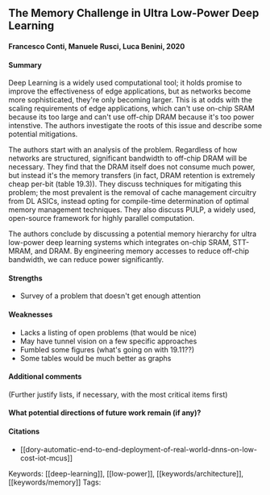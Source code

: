 ## The Memory Challenge in Ultra Low-Power Deep Learning
#### Francesco Conti, Manuele Rusci, Luca Benini, 2020
#### Summary
Deep Learning is a widely used computational tool; it holds promise to improve the effectiveness of edge applications, but as networks become more sophisticated, they're only becoming larger. This is at odds with the scaling requirements of edge applications, which can't use on-chip SRAM because its too large and can't use off-chip DRAM because it's too power intenstive. The authors investigate the roots of this issue and describe some potential mitigations.

The authors start with an analysis of the problem. Regardless of how networks are structured, significant bandwidth to off-chip DRAM will be necessary. They find that the DRAM itself does not consume much power, but instead it's the memory transfers (in fact, DRAM retention is extremely cheap per-bit (table 19.3)). They discuss techniques for mitigating this problem; the most prevalent is the removal of cache management circuitry from DL ASICs, instead opting for compile-time determination of optimal memory management techniques. They also discuss PULP, a widely used, open-source framework for highly parallel computation.

The authors conclude by discussing a potential memory hierarchy for ultra low-power deep learning systems which integrates on-chip SRAM, STT-MRAM, and DRAM. By engineering memory accesses to reduce off-chip bandwidth, we can reduce power significantly.

#### Strengths
  - Survey of a problem that doesn't get enough attention

#### Weaknesses
  - Lacks a listing of open problems (that would be nice)
  - May have tunnel vision on a few specific approaches
  - Fumbled some figures (what's going on with 19.11??)
  - Some tables would be much better as graphs

#### Additional comments
(Further justify lists, if necessary, with the most critical items first)

#### What potential directions of future work remain (if any)?

#### Citations
 - [[dory-automatic-end-to-end-deployment-of-real-world-dnns-on-low-cost-iot-mcus]]

Keywords: [[deep-learning]], [[low-power]], [[keywords/architecture]], [[keywords/memory]]
Tags: 